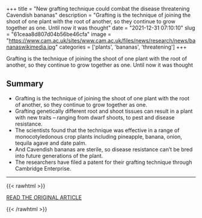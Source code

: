 +++
title = "New grafting technique could combat the disease threatening Cavendish bananas"
description = "Grafting is the technique of joining the shoot of one plant with the root of another, so they continue to grow together as one. Until now it was thought"
date = "2021-12-31 07:10:10"
slug = "61ceaa8d807d04b56be46cfa"
image = "https://www.cam.ac.uk/sites/www.cam.ac.uk/files/news/research/news/bananaswikimedia.jpg"
categories = ['plants', 'bananas', 'threatening']
+++

Grafting is the technique of joining the shoot of one plant with the root of another, so they continue to grow together as one. Until now it was thought

## Summary

- Grafting is the technique of joining the shoot of one plant with the root of another, so they continue to grow together as one.
- Grafting genetically different root and shoot tissues can result in a plant with new traits – ranging from dwarf shoots, to pest and disease resistance.
- The scientists found that the technique was effective in a range of monocotyledonous crop plants including pineapple, banana, onion, tequila agave and date palm.
- And Cavendish bananas are sterile, so disease resistance can’t be bred into future generations of the plant.
- The researchers have filed a patent for their grafting technique through Cambridge Enterprise.

---

{{< rawhtml >}}
  <p class="article-category">
    <a target="_blank" href="https://www.cam.ac.uk/research/news/new-grafting-technique-could-combat-the-disease-threatening-cavendish-bananas?utm_campaign=research&amp;utm_medium=social&amp;utm_source=twitter&amp;fbclid=IwAR1PhKgD-HvViPA5NQqIYOOVhJxuy6bzJ07FZitqObyGdjE4qNlffRi63iE">READ THE ORIGINAL ARTICLE</a>
  </p>
{{< /rawhtml >}}

